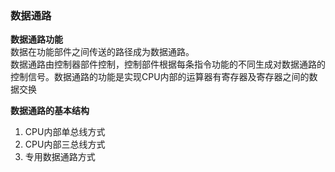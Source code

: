 ### 数据通路  
**数据通路功能**  
数据在功能部件之间传送的路径成为数据通路。  
数据通路由控制器部件控制，控制部件根据每条指令功能的不同生成对数据通路的控制信号。数据通路的功能是实现CPU内部的运算器有寄存器及寄存器之间的数据交换

**数据通路的基本结构**  
1. CPU内部单总线方式
2. CPU内部三总线方式
3. 专用数据通路方式